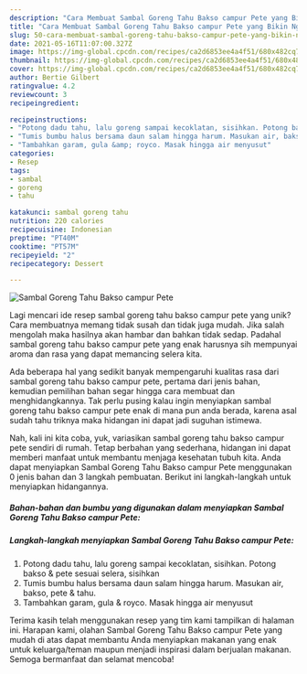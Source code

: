 ```yaml
---
description: "Cara Membuat Sambal Goreng Tahu Bakso campur Pete yang Bikin Ngiler"
title: "Cara Membuat Sambal Goreng Tahu Bakso campur Pete yang Bikin Ngiler"
slug: 50-cara-membuat-sambal-goreng-tahu-bakso-campur-pete-yang-bikin-ngiler
date: 2021-05-16T11:07:00.327Z
image: https://img-global.cpcdn.com/recipes/ca2d6853ee4a4f51/680x482cq70/sambal-goreng-tahu-bakso-campur-pete-foto-resep-utama.jpg
thumbnail: https://img-global.cpcdn.com/recipes/ca2d6853ee4a4f51/680x482cq70/sambal-goreng-tahu-bakso-campur-pete-foto-resep-utama.jpg
cover: https://img-global.cpcdn.com/recipes/ca2d6853ee4a4f51/680x482cq70/sambal-goreng-tahu-bakso-campur-pete-foto-resep-utama.jpg
author: Bertie Gilbert
ratingvalue: 4.2
reviewcount: 3
recipeingredient:

recipeinstructions:
- "Potong dadu tahu, lalu goreng sampai kecoklatan, sisihkan. Potong bakso &amp; pete sesuai selera, sisihkan"
- "Tumis bumbu halus bersama daun salam hingga harum. Masukan air, bakso, pete &amp; tahu."
- "Tambahkan garam, gula &amp; royco. Masak hingga air menyusut"
categories:
- Resep
tags:
- sambal
- goreng
- tahu

katakunci: sambal goreng tahu 
nutrition: 220 calories
recipecuisine: Indonesian
preptime: "PT40M"
cooktime: "PT57M"
recipeyield: "2"
recipecategory: Dessert

---
```



![Sambal Goreng Tahu Bakso campur Pete](https://img-global.cpcdn.com/recipes/ca2d6853ee4a4f51/680x482cq70/sambal-goreng-tahu-bakso-campur-pete-foto-resep-utama.jpg)

Lagi mencari ide resep sambal goreng tahu bakso campur pete yang unik? Cara membuatnya memang tidak susah dan tidak juga mudah. Jika salah mengolah maka hasilnya akan hambar dan bahkan tidak sedap. Padahal sambal goreng tahu bakso campur pete yang enak harusnya sih mempunyai aroma dan rasa yang dapat memancing selera kita.



Ada beberapa hal yang sedikit banyak mempengaruhi kualitas rasa dari sambal goreng tahu bakso campur pete, pertama dari jenis bahan, kemudian pemilihan bahan segar hingga cara membuat dan menghidangkannya. Tak perlu pusing kalau ingin menyiapkan sambal goreng tahu bakso campur pete enak di mana pun anda berada, karena asal sudah tahu triknya maka hidangan ini dapat jadi suguhan istimewa.


Nah, kali ini kita coba, yuk, variasikan sambal goreng tahu bakso campur pete sendiri di rumah. Tetap berbahan yang sederhana, hidangan ini dapat memberi manfaat untuk membantu menjaga kesehatan tubuh kita. Anda dapat menyiapkan Sambal Goreng Tahu Bakso campur Pete menggunakan 0 jenis bahan dan 3 langkah pembuatan. Berikut ini langkah-langkah untuk menyiapkan hidangannya.

<!--inarticleads1-->

##### Bahan-bahan dan bumbu yang digunakan dalam menyiapkan Sambal Goreng Tahu Bakso campur Pete:





<!--inarticleads2-->

##### Langkah-langkah menyiapkan Sambal Goreng Tahu Bakso campur Pete:

1. Potong dadu tahu, lalu goreng sampai kecoklatan, sisihkan. Potong bakso &amp; pete sesuai selera, sisihkan
1. Tumis bumbu halus bersama daun salam hingga harum. Masukan air, bakso, pete &amp; tahu.
1. Tambahkan garam, gula &amp; royco. Masak hingga air menyusut




Terima kasih telah menggunakan resep yang tim kami tampilkan di halaman ini. Harapan kami, olahan Sambal Goreng Tahu Bakso campur Pete yang mudah di atas dapat membantu Anda menyiapkan makanan yang enak untuk keluarga/teman maupun menjadi inspirasi dalam berjualan makanan. Semoga bermanfaat dan selamat mencoba!
